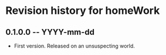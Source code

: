 # Revision history for homeWork

## 0.1.0.0 -- YYYY-mm-dd

* First version. Released on an unsuspecting world.
